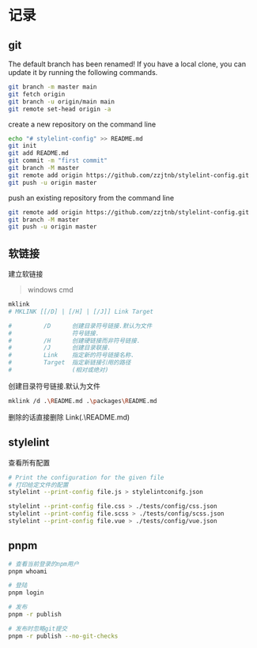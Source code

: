 # 记录

## git

The default branch has been renamed!
If you have a local clone, you can update it by running the following commands.

```bash
git branch -m master main
git fetch origin
git branch -u origin/main main
git remote set-head origin -a
```

create a new repository on the command line

```bash
echo "# stylelint-config" >> README.md
git init
git add README.md
git commit -m "first commit"
git branch -M master
git remote add origin https://github.com/zzjtnb/stylelint-config.git
git push -u origin master
```

push an existing repository from the command line

```bash
git remote add origin https://github.com/zzjtnb/stylelint-config.git
git branch -M master
git push -u origin master
```

## 软链接

建立软链接

> windows cmd

```bash
mklink
# MKLINK [[/D] | [/H] | [/J]] Link Target

#         /D      创建目录符号链接.默认为文件
#                 符号链接.
#         /H      创建硬链接而非符号链接.
#         /J      创建目录联接.
#         Link    指定新的符号链接名称.
#         Target  指定新链接引用的路径
#                 (相对或绝对)
```

创建目录符号链接.默认为文件

```bash
mklink /d .\README.md .\packages\README.md
```

删除的话直接删除 Link(.\README.md)

## stylelint

查看所有配置

```bash
# Print the configuration for the given file
# 打印给定文件的配置
stylelint --print-config file.js > stylelintconifg.json
```

```bash
stylelint --print-config file.css > ./tests/config/css.json
stylelint --print-config file.scss > ./tests/config/scss.json
stylelint --print-config file.vue > ./tests/config/vue.json
```

## pnpm

```bash
# 查看当前登录的npm用户
pnpm whoami

# 登陆
pnpm login

# 发布
pnpm -r publish

# 发布时忽略git提交
pnpm -r publish --no-git-checks
```
